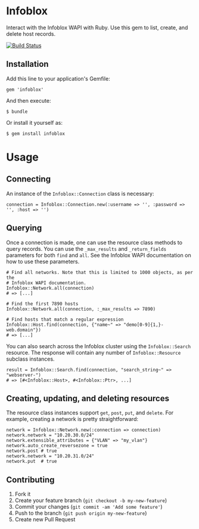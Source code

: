 # Infoblox

Interact with the Infoblox WAPI with Ruby.  Use this gem to list, create, and delete host records. 

[![Build Status](https://travis-ci.org/govdelivery/infoblox.svg?branch=master)](https://travis-ci.org/govdelivery/infoblox)
## Installation

Add this line to your application's Gemfile:

    gem 'infoblox'

And then execute:

    $ bundle

Or install it yourself as:

    $ gem install infoblox

# Usage

## Connecting
An instance of the `Infoblox::Connection` class is necessary:

    connection = Infoblox::Connection.new(:username => '', :password => '', :host => '')

## Querying
Once a connection is made, one can use the resource class methods to query records.  You can use the `_max_results` and `_return_fields` parameters for both `find` and `all`. See the Infoblox WAPI documentation on how to use these parameters. 

    # Find all networks. Note that this is limited to 1000 objects, as per the 
    # Infoblox WAPI documentation. 
    Infoblox::Network.all(connection)
    # => [...]
    
    # Find the first 7890 hosts
    Infoblox::Network.all(connection, :_max_results => 7890)
   
    # Find hosts that match a regular expression
    Infoblox::Host.find(connection, {"name~" => "demo[0-9]{1,}-web.domain"})
    # => [...]

You can also search across the Infoblox cluster using the `Infoblox::Search` resource. The response will contain any number of `Infoblox::Resource` subclass instances. 

    result = Infoblox::Search.find(connection, "search_string~" => "webserver-")
    # => [#<Infoblox::Host>, #<Infoblox::Ptr>, ...]
    
## Creating, updating, and deleting resources
The resource class instances support `get`, `post`, `put`, and `delete`.  For example, creating a network is pretty straightforward: 
 
    network = Infoblox::Network.new(:connection => connection)
    network.network = "10.20.30.0/24"
    network.extensible_attributes = {"VLAN" => "my_vlan"}
    network.auto_create_reversezone = true
    network.post # true
    network.network = "10.20.31.0/24"
    network.put  # true


## Contributing

1. Fork it
2. Create your feature branch (`git checkout -b my-new-feature`)
3. Commit your changes (`git commit -am 'Add some feature'`)
4. Push to the branch (`git push origin my-new-feature`)
5. Create new Pull Request
